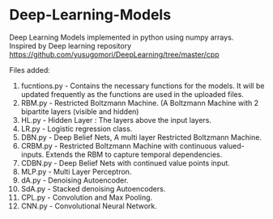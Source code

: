# Deep-Learning-Models
Deep Learning Models implemented in python using numpy arrays. <br/>
Inspired by Deep learning repository https://github.com/yusugomori/DeepLearning/tree/master/cpp <br/>

Files added: <br/>
1. fucntions.py - Contains the necessary functions for the models. It will be updated frequently as the functions are used in the uploaded files.<br/>
2.  RBM.py      - Restricted Boltzmann Machine. (A Boltzmann Machine with 2 bipartite layers (visible and hidden)<br/>
3.  HL.py       - Hidden Layer : The layers above the input layers. <br/>
4.  LR.py       - Logistic regression class.<br/>
5.  DBN.py      - Deep Belief Nets, A multi layer Restricted Boltzmann Machine.<br/>
6.  CRBM.py     - Restricted Boltzmann Machine with continuous valued-inputs. Extends the RBM to capture temporal dependencies. <br/>
7.  CDBN.py     - Deep Belief Nets with continued value points input. <br/>
8.  MLP.py      - Multi Layer Perceptron.<br/>
9.  dA.py       - Denoising Autoencoder.<br/>
10. SdA.py      - Stacked denoising Autoencoders. <br/>
11. CPL.py  	- Convolution and Max Pooling.<br/>
12. CNN.py 		- Convolutional Neural Network.<br/>
